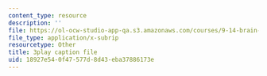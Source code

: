 ```yaml
---
content_type: resource
description: ''
file: https://ol-ocw-studio-app-qa.s3.amazonaws.com/courses/9-14-brain-structure-and-its-origins-spring-2014/18927e540f47577d8d43eba37886173e_555141.vtt
file_type: application/x-subrip
resourcetype: Other
title: 3play caption file
uid: 18927e54-0f47-577d-8d43-eba37886173e
---
```

